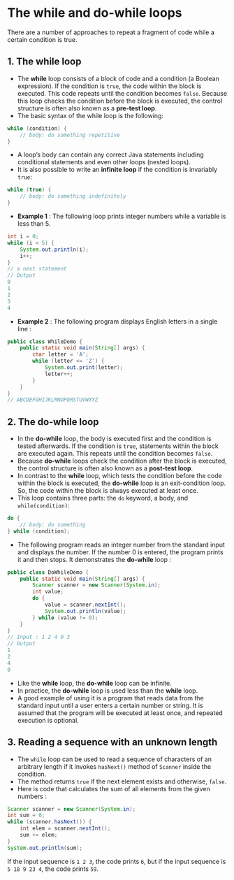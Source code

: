 # The while and do-while loops
There are a number of approaches to repeat a fragment of code while a certain condition is true. 

## 1. The while loop
* The **while** loop consists of a block of code and a condition (a Boolean expression). If the condition is `true`, the code within the block is executed. This code repeats until the condition becomes `false`. Because this loop checks the condition before the block is executed, the control structure is often also known as a **pre-test loop**. 
* The basic syntax of the while loop is the following:
```java
while (condition) {
    // body: do something repetitive
} 
```
* A loop’s body can contain any correct Java statements including conditional statements and even other loops (nested loops).
* It is also possible to write an **infinite loop** if the condition is invariably `true`:
```java
while (true) {
    // body: do something indefinitely
} 
```
* **Example 1** : The following loop prints integer numbers while a variable is less than 5.
```java
int i = 0;
while (i < 5) {
    System.out.println(i);
    i++;
}
// a next statement 
// Output
0
1
2
3
4
```
* **Example 2** : The following program displays English letters in a single line :
```java
public class WhileDemo {
    public static void main(String[] args) {
        char letter = 'A';
        while (letter <= 'Z') {
            System.out.print(letter);
            letter++;
        }
    }
} 
// ABCDEFGHIJKLMNOPQRSTUVWXYZ
```


## 2. The do-while loop
* In the **do-while** loop, the body is executed first and the condition is tested afterwards. If the condition is `true`, statements within the block are executed again. This repeats until the condition becomes `false`. 
* Because **do-while** loops check the condition after the block is executed, the control structure is often also known as a **post-test loop**. 
* In contrast to the **while** loop, which tests the condition before the code within the block is executed, the **do-while** loop is an exit-condition loop. So, the code within the block is always executed at least once.
* This loop contains three parts: the `do` keyword, a body, and `while(condition)`:
```java
do {
    // body: do something
} while (condition); 
```
* The following program reads an integer number from the standard input and displays the number. If the number 0 is entered, the program prints it and then stops. It demonstrates the **do-while** loop :
```java
public class DoWhileDemo {
    public static void main(String[] args) {
        Scanner scanner = new Scanner(System.in);
        int value;
        do {
            value = scanner.nextInt();
            System.out.println(value);
        } while (value != 0);
    }
} 
// Input : 1 2 4 0 3
// Output 
1
2
4
0
```
* Like the **while** loop, the **do-while** loop can be infinite.
* In practice, the **do-while** loop is used less than the **while** loop.
* A good example of using it is a program that reads data from the standard input until a user enters a certain number or string. It is assumed that the program will be executed at least once, and repeated execution is optional.

## 3. Reading a sequence with an unknown length
* The `while` loop can be used to read a sequence of characters of an arbitrary length if it invokes `hasNext()` method of `Scanner` inside the condition. 
* The method returns `true` if the next element exists and otherwise, `false`.
* Here is code that calculates the sum of all elements from the given numbers :
```java
Scanner scanner = new Scanner(System.in);
int sum = 0;
while (scanner.hasNext()) {
	int elem = scanner.nextInt();
	sum += elem;
}
System.out.println(sum); 
```
If the input sequence is `1 2 3`, the code prints `6`, but if the input sequence is `5 18 9 23 4`, the code prints `59`.
